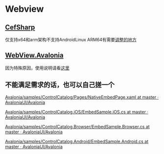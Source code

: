 # Webview

## [CefSharp](https://github.com/OutSystems/WebView)

仅支持x64和arm架构不支持AndroidLinux ARM64有需要[调整的地方](https://github.com/OutSystems/CefGlue/blob/main/LINUX.md)
## [WebView.Avalonia](https://www.nuget.org/packages/WebView.Avalonia)

因为特殊原因，使用说明请看[这里](https://www.nuget.org/packages/WebView.Avalonia#readme-body-tab)
## 不能满足需求的话，也可以自己搓一个

[Avalonia/samples/ControlCatalog/Pages/NativeEmbedPage.xaml at master · AvaloniaUI/Avalonia](https://github.com/AvaloniaUI/Avalonia/blob/master/samples/ControlCatalog/Pages/NativeEmbedPage.xaml)

[Avalonia/samples/ControlCatalog.iOS/EmbedSample.iOS.cs at master · AvaloniaUI/Avalonia](https://github.com/AvaloniaUI/Avalonia/blob/master/samples/ControlCatalog.iOS/EmbedSample.iOS.cs)

[Avalonia/samples/ControlCatalog.Browser/EmbedSample.Browser.cs at master · AvaloniaUI/Avalonia](https://github.com/AvaloniaUI/Avalonia/blob/master/samples/ControlCatalog.Browser/EmbedSample.Browser.cs)

[Avalonia/samples/ControlCatalog.Android/EmbedSample.Android.cs at master · AvaloniaUI/Avalonia](https://github.com/AvaloniaUI/Avalonia/blob/master/samples/ControlCatalog.Android/EmbedSample.Android.cs)
